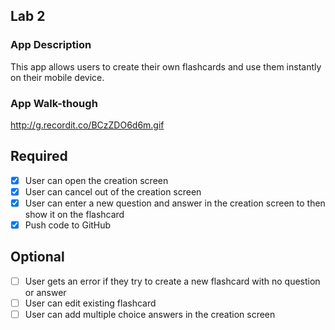 
## Lab 2

### App Description
This app allows users to create their own flashcards and use them instantly on their mobile device.

### App Walk-though

http://g.recordit.co/BCzZDO6d6m.gif


## Required
- [x] User can open the creation screen
- [x] User can cancel out of the creation screen
- [x] User can enter a new question and answer in the creation screen to then show it on the flashcard
- [x] Push code to GitHub
## Optional
- [ ] User gets an error if they try to create a new flashcard with no question or answer
- [ ] User can edit existing flashcard
- [ ] User can add multiple choice answers in the creation screen
